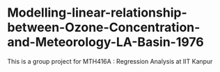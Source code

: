 # Modelling-linear-relationship-between-Ozone-Concentration-and-Meteorology-LA-Basin-1976
This is a group project for MTH416A : Regression Analysis at IIT Kanpur
